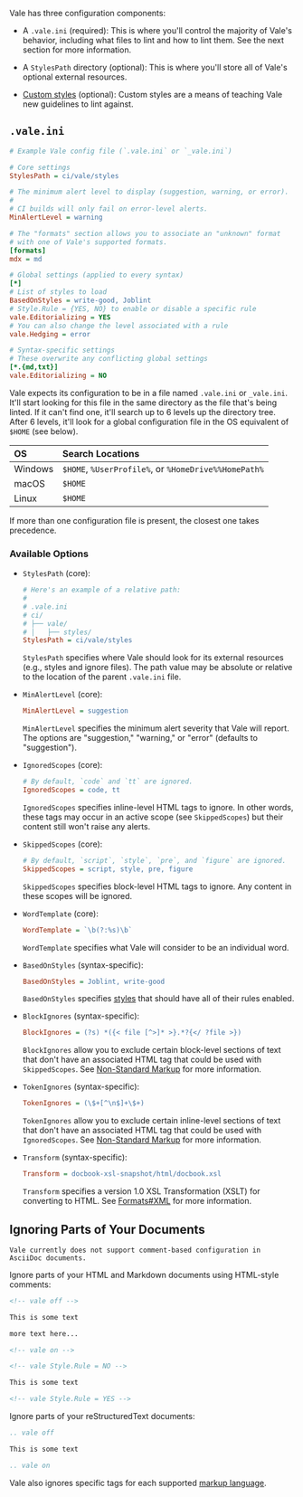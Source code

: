 Vale has three configuration components:

- A `.vale.ini` (required): This is where you'll control the majority of Vale's behavior, including
  what files to lint and how to lint them. See the next section for more information.

- A `StylesPath` directory (optional): This is where you'll store all of Vale's optional external
  resources.

- [Custom styles](/vale/styles) (optional): Custom styles are a means of teaching Vale new
  guidelines to lint against.

## `.vale.ini`

```ini
# Example Vale config file (`.vale.ini` or `_vale.ini`)

# Core settings
StylesPath = ci/vale/styles

# The minimum alert level to display (suggestion, warning, or error).
#
# CI builds will only fail on error-level alerts.
MinAlertLevel = warning

# The "formats" section allows you to associate an "unknown" format
# with one of Vale's supported formats.
[formats]
mdx = md

# Global settings (applied to every syntax)
[*]
# List of styles to load
BasedOnStyles = write-good, Joblint
# Style.Rule = {YES, NO} to enable or disable a specific rule
vale.Editorializing = YES
# You can also change the level associated with a rule
vale.Hedging = error

# Syntax-specific settings
# These overwrite any conflicting global settings
[*.{md,txt}]
vale.Editorializing = NO
```

Vale expects its configuration to be in a file named `.vale.ini` or `_vale.ini`. It'll start looking for this file in the same directory as the file that's being linted. If it can't find one, it'll search up to 6 levels up the directory tree. After 6 levels, it'll look for a global configuration file in the OS equivalent of `$HOME` (see below).

| OS      | Search Locations                                     |
|:--------|:-----------------------------------------------------|
| Windows | `$HOME`, `%UserProfile%`, or `%HomeDrive%%HomePath%` |
| macOS   | `$HOME`                                              |
| Linux   | `$HOME`                                              |

If more than one configuration file is present, the closest one takes precedence.

### Available Options

- `StylesPath` (core):

    ```ini
    # Here's an example of a relative path:
    #
    # .vale.ini
    # ci/
    # ├── vale/
    # │   ├── styles/
    StylesPath = ci/vale/styles
    ```

    `StylesPath` specifies where Vale should look for its external resources
    (e.g., styles and ignore files). The path value may be absolute or relative
    to the location of the parent `.vale.ini` file.

- `MinAlertLevel` (core):

    ```ini
    MinAlertLevel = suggestion
    ```

    `MinAlertLevel` specifies the minimum alert severity that Vale will report. The options are
    "suggestion," "warning," or "error" (defaults to "suggestion").

- `IgnoredScopes` (core):

    ```ini
    # By default, `code` and `tt` are ignored.
    IgnoredScopes = code, tt
    ```

    `IgnoredScopes` specifies inline-level HTML tags to ignore. In other words, these tags may
    occur in an active scope (see `SkippedScopes`) but their content still won't raise any alerts.

- `SkippedScopes` (core):

    ```ini
    # By default, `script`, `style`, `pre`, and `figure` are ignored.
    SkippedScopes = script, style, pre, figure
    ```

    `SkippedScopes` specifies block-level HTML tags to ignore. Any content in these scopes will be
    ignored.

- `WordTemplate` (core):

    ```ini
    WordTemplate = `\b(?:%s)\b`
    ```

    `WordTemplate` specifies what Vale will consider to be an individual word.

- `BasedOnStyles` (syntax-specific):

    ```ini
    BasedOnStyles = Joblint, write-good
    ```

    `BasedOnStyles` specifies [styles](/vale/styles) that should have all of their rules enabled.

- `BlockIgnores` (syntax-specific):

    ```ini
    BlockIgnores = (?s) *({< file [^>]* >}.*?{</ ?file >})
    ```

    `BlockIgnores` allow you to exclude certain block-level sections of text
    that don't have an associated HTML tag that could be used with
    `SkippedScopes`. See [Non-Standard Markup](https://errata-ai.github.io/vale/formats/#non-standard-markup)
    for more information.

- `TokenIgnores` (syntax-specific):

    ```ini
    TokenIgnores = (\$+[^\n$]+\$+)
    ```

    `TokenIgnores` allow you to exclude certain inline-level sections of text
    that don't have an associated HTML tag that could be used with
    `IgnoredScopes`. See
    [Non-Standard Markup](https://errata-ai.github.io/vale/formats/#non-standard-markup)
    for more information.

- `Transform` (syntax-specific):

    ```ini
    Transform = docbook-xsl-snapshot/html/docbook.xsl
    ```

    `Transform` specifies a version 1.0 XSL Transformation (XSLT) for converting to HTML. See [Formats#XML](https://errata-ai.github.io/vale/formats/#XML) for more information.

## Ignoring Parts of Your Documents

```callout{'title': 'NOTE', 'classes': ['tip']}
Vale currently does not support comment-based configuration in AsciiDoc documents.
```

Ignore parts of your HTML and Markdown documents using HTML-style comments:

```html
<!-- vale off -->

This is some text

more text here...

<!-- vale on -->

<!-- vale Style.Rule = NO -->

This is some text

<!-- vale Style.Rule = YES -->
```

Ignore parts of your reStructuredText documents:

```rst
.. vale off

This is some text

.. vale on

```

Vale also ignores specific tags for each supported [markup language](/vale/formats).
